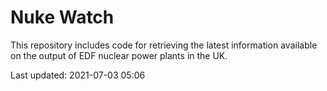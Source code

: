 # Nuke Watch

This repository includes code for retrieving the latest information available on the output of EDF nuclear power plants in the UK.

Last updated: 2021-07-03 05:06